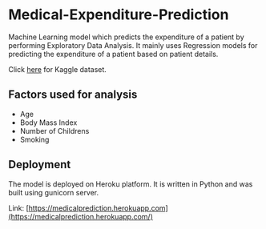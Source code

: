 # Medical-Expenditure-Prediction

Machine Learning model which predicts the expenditure of a patient by performing Exploratory Data Analysis. It 
mainly uses Regression models for predicting the expenditure of a patient based on patient details.

Click [here](https://www.kaggle.com/mirichoi0218/insurance) for Kaggle dataset.
## Factors used for analysis

* Age
* Body Mass Index
* Number of Childrens
* Smoking

## Deployment

The model is deployed on Heroku platform. It is written in Python and was built using gunicorn server.

Link: [https://medicalprediction.herokuapp.com](https://medicalprediction.herokuapp.com/)
